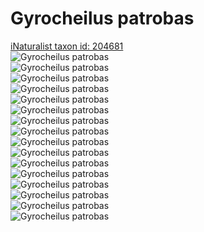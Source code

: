 
Gyrocheilus patrobas
====================
  
[iNaturalist taxon id: 204681](https://www.inaturalist.org/taxa/204681)  
![Gyrocheilus patrobas](https://inaturalist-open-data.s3.amazonaws.com/photos/99101931/medium.jpeg)  
![Gyrocheilus patrobas](https://inaturalist-open-data.s3.amazonaws.com/photos/99101859/medium.jpeg)  
![Gyrocheilus patrobas](https://inaturalist-open-data.s3.amazonaws.com/photos/99101835/medium.jpeg)  
![Gyrocheilus patrobas](https://inaturalist-open-data.s3.amazonaws.com/photos/99101703/medium.jpeg)  
![Gyrocheilus patrobas](https://inaturalist-open-data.s3.amazonaws.com/photos/99101931/medium.jpeg)  
![Gyrocheilus patrobas](https://inaturalist-open-data.s3.amazonaws.com/photos/99101859/medium.jpeg)  
![Gyrocheilus patrobas](https://inaturalist-open-data.s3.amazonaws.com/photos/99101835/medium.jpeg)  
![Gyrocheilus patrobas](https://inaturalist-open-data.s3.amazonaws.com/photos/99101703/medium.jpeg)  
![Gyrocheilus patrobas](https://inaturalist-open-data.s3.amazonaws.com/photos/99101931/medium.jpeg)  
![Gyrocheilus patrobas](https://inaturalist-open-data.s3.amazonaws.com/photos/99101859/medium.jpeg)  
![Gyrocheilus patrobas](https://inaturalist-open-data.s3.amazonaws.com/photos/99101835/medium.jpeg)  
![Gyrocheilus patrobas](https://inaturalist-open-data.s3.amazonaws.com/photos/99101703/medium.jpeg)  
![Gyrocheilus patrobas](https://inaturalist-open-data.s3.amazonaws.com/photos/99101931/medium.jpeg)  
![Gyrocheilus patrobas](https://inaturalist-open-data.s3.amazonaws.com/photos/99101859/medium.jpeg)  
![Gyrocheilus patrobas](https://inaturalist-open-data.s3.amazonaws.com/photos/99101835/medium.jpeg)  
![Gyrocheilus patrobas](https://inaturalist-open-data.s3.amazonaws.com/photos/99101703/medium.jpeg)